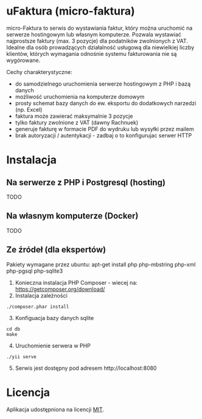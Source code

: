 # uFaktura (micro-faktura)

micro-Faktura to serwis do wystawiania faktur, który można uruchomić na serwerze hostingowym
lub własnym komputerze. Pozwala wystawiać najprostsze faktury (max. 3 pozycje) dla podatników
zwolnionych z VAT. Idealne dla osób prowadzących działalność usługową dla niewielkiej
liczby klientów, których wymagania odnośnie systemu fakturowania nie są wygórowane.

Cechy charakterystyczne:

* do samodzielnego uruchomienia serwerze hostingowym z PHP i bazą danych
* możliwość uruchomienia na komputerze domowym
* prosty schemat bazy danych do ew. eksportu do dodatkowych narzedzi (np. Excel)
* faktura może zawierać maksymalnie 3 pozycje
* tylko faktury zwolnione z VAT (dawny Rachnuek)
* generuje fakturę w formacie PDF do wydruku lub wysyłki przez mailem
* brak autoryzacji / autentykacji - zadbaj o to konfigurujac serwer HTTP

# Instalacja

## Na serwerze z PHP i Postgresql (hosting)

TODO

## Na własnym komputerze (Docker)

TODO

## Ze źródeł (dla ekspertów)

Pakiety wymagane przez ubuntu: apt-get install php php-mbstring php-xml php-pgsql php-sqlite3

1. Konieczna instalacja PHP Composer - wiecej na: https://getcomposer.org/download/
2. Instalacja zależności
```
./composer.phar install
```
3. Konfiguacja bazy danych sqlite
```
cd db
make
```
4. Uruchomienie serwera w PHP
```
./yii serve
```
5. Serwis jest dostępny pod adresem http://localhost:8080

# Licencja

Aplikacja udostępniona na licencji [MIT](https://pl.wikipedia.org/wiki/Licencja_MIT).
